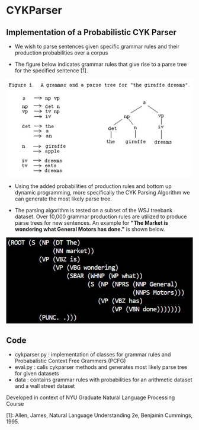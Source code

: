 # CYKParser

## Implementation of a Probabilistic CYK Parser 

* We wish to parse sentences given specific grammar rules and their production
probabilities over a corpus 

* The figure below indicates grammar rules that give rise to a parse tree for the
specified sentence [1]. 

![Alt text](ParseTreeExample.JPG)

* Using the added probabilities of production rules and bottom up dynamic programming, 
more specifically the CYK Parsing Algorithm we can generate the most likely parse tree.

* The parsing algorithm is tested on a subset of the WSJ treebank dataset. Over 10,000
grammar production rules are utilized to produce parse trees for new sentences. An example
for **"The Market is wondering what General Motors has done."** is shown below.

![Alt text](ParsingExample.JPG)


## Code

* cykparser.py   : implementation of classes for grammar rules and Probabalistic Context Free Grammers (PCFG)
* eval.py        : calls cykparser methods and generates most likely parse tree for given datasets
* data           : contains grammar rules with probabilities for an arithmetic dataset and a wall street dataset

Developed in context of NYU Graduate Natural Language Processing Course

[1]: Allen, James, Natural Language Understanding 2e, Benjamin Cummings, 1995.
